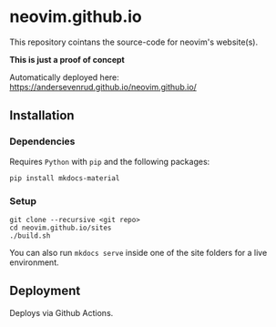 # neovim.github.io

This repository cointans the source-code for neovim's website(s).

**This is just a proof of concept**

Automatically deployed here: https://andersevenrud.github.io/neovim.github.io/

## Installation

### Dependencies

Requires `Python` with `pip` and the following packages:

```shell
pip install mkdocs-material
```

### Setup

```shell
git clone --recursive <git repo>
cd neovim.github.io/sites
./build.sh
```

You can also run `mkdocs serve` inside one of the site folders for a live environment.

## Deployment

Deploys via Github Actions.
